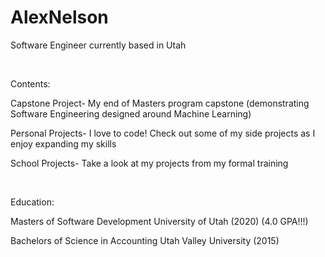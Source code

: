 # AlexNelson
Software Engineer currently based in Utah<br />

<br />

Contents:

Capstone Project- My end of Masters program capstone (demonstrating Software Engineering designed around Machine Learning)

Personal Projects- I love to code! Check out some of my side projects as I enjoy expanding my skills

School Projects- Take a look at my projects from my formal training<br />

<br />

Education:

Masters of Software Development University of Utah (2020)   (4.0 GPA!!!)

Bachelors of Science in Accounting Utah Valley University (2015)


